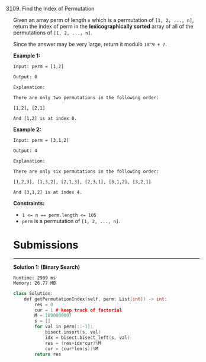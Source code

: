 3109. Find the Index of Permutation

Given an array perm of length `n` which is a permutation of `[1, 2, ..., n]`, return the index of perm in the **lexicographically sorted**  array of all of the permutations of `[1, 2, ..., n]`.

Since the answer may be very large, return it modulo `10^9 + 7`.

 

**Example 1:**
```
Input: perm = [1,2]

Output: 0

Explanation:

There are only two permutations in the following order:

[1,2], [2,1]

And [1,2] is at index 0.
```

**Example 2:**
```
Input: perm = [3,1,2]

Output: 4

Explanation:

There are only six permutations in the following order:

[1,2,3], [1,3,2], [2,1,3], [2,3,1], [3,1,2], [3,2,1]

And [3,1,2] is at index 4.
```
 

**Constraints:**

* `1 <= n == perm.length <= 105`
* `perm` is a permutation of `[1, 2, ..., n]`.

# Submissions
---
**Solution 1: (Binary Search)**
```
Runtime: 2909 ms
Memory: 26.77 MB
```
```c++
class Solution:
    def getPermutationIndex(self, perm: List[int]) -> int:
        res = 0
        cur = 1 # keep track of factorial
        M = 1000000007
        s = []
        for val in perm[::-1]:
            bisect.insort(s, val)
            idx = bisect.bisect_left(s, val)
            res = (res+idx*cur)%M
            cur = (cur*len(s))%M
        return res
```
